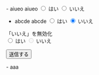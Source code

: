 

<form method="post" action="example.cgi">
- aiueo aiueo
<input type="radio" name="q1" value="はい"> はい
<input type="radio" name="q1" value="いいえ"> いいえ

- abcde abcde
<input type="radio" name="q2" value="はい"> はい
<input type="radio" name="q2" value="いいえ" checked> いいえ

<p>「いいえ」を無効化<br>
<input type="radio" name="q3" value="はい"> はい
<input type="radio" name="q3" value="いいえ" disabled> いいえ
</p>

<p><input type="submit" value="送信する"></p>

</form>
- aaa
